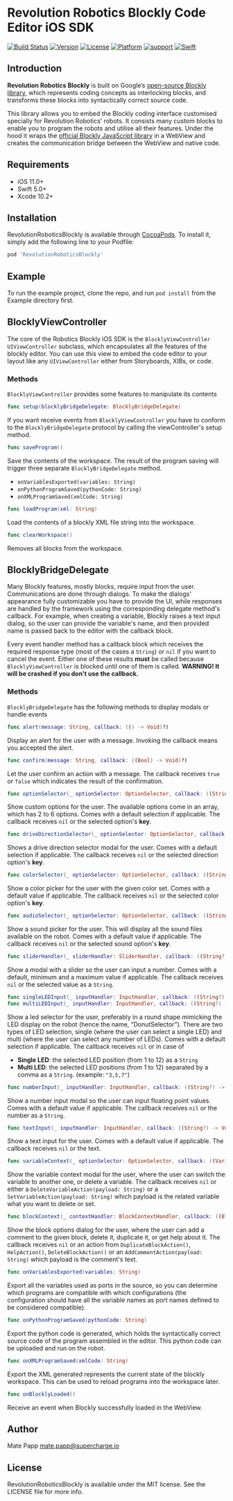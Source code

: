 # Revolution Robotics Blockly Code Editor iOS SDK

[![Build Status](https://app.bitrise.io/app/c175402d8b2545c0/status.svg?token=Nde9HDTtEJCfY5j2LmkapQ)](https://app.bitrise.io/app/c175402d8b2545c0)
[![Version](https://img.shields.io/cocoapods/v/RevolutionRoboticsBlockly.svg?style=flat)](https://cocoapods.org/pods/RevolutionRoboticsBlockly)
[![License](https://img.shields.io/cocoapods/l/RevolutionRoboticsBlockly.svg?style=flat)](https://cocoapods.org/pods/RevolutionRoboticsBlockly)
[![Platform](https://img.shields.io/cocoapods/p/RevolutionRoboticsBlockly.svg?style=flat)](https://cocoapods.org/pods/RevolutionRoboticsBlockly)
[![support](https://img.shields.io/badge/support-iOS%2011%2B%20-FB7DEC.svg?style=flat)](https://www.apple.com/nl/ios/ios-13/)
[![Swift](https://img.shields.io/badge/swift-5.0-orange.svg)](https://github.com/apple/swift)

## Introduction

**Revolution Robotics Blockly** is built on Google’s [open-source Blockly library](https://opensource.google.com/projects/blockly), which represents coding concepts as interlocking blocks, and transforms these blocks into syntactically correct source code.

This library allows you to embed the Blockly coding interface customised specially for Revolution Robotics’ robots. It consists many custom blocks to enable you to program the robots and utilise all their features. Under the hood it wraps the [official Blockly JavaScript library](https://github.com/google/blockly) in a WebView and creates the communication bridge between the WebView and native code.

## Requirements

- iOS 11.0+
- Swift 5.0+
- Xcode 10.2+

## Installation

RevolutionRoboticsBlockly is available through [CocoaPods](https://cocoapods.org). To install
it, simply add the following line to your Podfile:

```ruby
pod 'RevolutionRoboticsBlockly'
```

## Example

To run the example project, clone the repo, and run `pod install` from the Example directory first.

## BlocklyViewController

The core of the Robotics Blockly iOS SDK is the `BlocklyViewController` `UIViewController` subclass, which encapsulates all the features of the blockly editor. You can use this view to embed the code editor to your layout like any `UIViewController` either from Storyboards, XIBs, or code.

### Methods

`BlocklyViewController` provides some features to manipulate its contents

```swift
func setup(blocklyBridgeDelegate: BlocklyBridgeDelegate)
```

If you want receive events from `BlocklyViewController` you have to conform to the `BlocklyBridgeDelegate` protocol by calling the viewController's setup method.

```swift
func saveProgram()
```

Save the contents of the workspace. The result of the program saving will trigger three separate `BlocklyBridgeDelegate` method.

- `onVariablesExported(variables: String)`
- `onPythonProgramSaved(pythonCode: String)`
- `onXMLProgramSaved(xmlCode: String)`

```swift
func loadProgram(xml: String)
```

Load the contents of a blockly XML file string into the workspace.

```swift
func clearWorkspace()
```

Removes all blocks from the workspace.

## BlocklyBridgeDelegate

Many Blockly features, mostly blocks, require input from the user. Communications are done through dialogs. To make the dialogs' appearance fully customizable you have to provide the UI, while responses are handled by the framework using the corresponding delegate method's callback. For example, when creating a variable, Blockly raises a text input dialog, so the user can provide the variable's name, and then provided name is passed back to the editor with the callback block.

Every event handler method has a callback block which receives the required response type (most of the cases a `String`) or `nil` if you want to cancel the event. Either one of these results **must** be called because `BlocklyViewController` is blocked until one of them is called. **WARNING! It will be crashed if you don't use the callback.**

### Methods

`BlocklyBridgeDelegate` has the following methods to display modals or handle events

```swift
func alert(message: String, callback: (() -> Void)?)
```

Display an alert for the user with a message. Invoking the callback means you accepted the alert.

```swift
func confirm(message: String, callback: ((Bool) -> Void)?)
```

Let the user confirm an action with a message. The callback receives `true` or `false` which indicates the result of the confirmation.

```swift
func optionSelector(_ optionSelector: OptionSelector, callback: ((String?) -> Void)?)
```

Show custom options for the user. The available options come in an array, which has 2 to 6 options. Comes with a default selection if applicable. The callback receives `nil` or the selected option's **key**.

```swift
func driveDirectionSelector(_ optionSelector: OptionSelector, callback: ((String?) -> Void)?)
```

Shows a drive direction selector modal for the user. Comes with a default selection if applicable. The callback receives `nil` or the selected direction option's **key**.

```swift
func colorSelector(_ optionSelector: OptionSelector, callback: ((String?) -> Void)?)
```

Show a color picker for the user with the given color set. Comes with a default value if applicable. The callback receives `nil` or the selected color option's **key**.

```swift
func audioSelector(_ optionSelector: OptionSelector, callback: ((String?) -> Void)?)
```

Show a sound picker for the user. This will display all the sound files available on the robot. Comes with a default value if applicable. The callback receives `nil` or the selected sound option's **key**.

```swift
func sliderHandler(_ sliderHandler: SliderHandler, callback: ((String?) -> Void)?)
```

Show a modal with a slider so the user can input a number. Comes with a default, minimum and a maximum value if applicable. The callback receives `nil` or the selected value as a `String`.

```swift
func singleLEDInput(_ inputHandler: InputHandler, callback: ((String?) -> Void)?)
func multiLEDInput(_ inputHandler: InputHandler, callback: ((String?) -> Void)?)
```

Show a led selector for the user, preferably in a round shape mimicking the LED display on the robot (hence the name, “DonutSelector”). There are two types of LED selection, single (where the user can select a single LED) and multi (where the user can select any number of LEDs). Comes with a default selection if applicable. The callback receives `nil` or in case of

- **Single LED**: the selected LED position (from 1 to 12) as a `String`
- **Multi LED**: the selected LED positions (from 1 to 12) separated by a comma as a `String`. (example: `"3,5,7"`)

```swift
func numberInput(_ inputHandler: InputHandler, callback: ((String?) -> Void)?)
```

Show a number input modal so the user can input floating point values. Comes with a default value if applicable. The callback receives `nil` or the number as a `String`.

```swift
func textInput(_ inputHandler: InputHandler, callback: ((String?) -> Void)?)
```

Show a text input for the user. Comes with a default value if applicable. The callback receives `nil` or the text.

```swift
func variableContext(_ optionSelector: OptionSelector, callback: ((VariableContextAction?) -> Void)?)
```

Show the variable context modal for the user, where the user can switch the variable to another one, or delete a variable. The callback receives `nil` or either a `DeleteVariableAction(payload: String)` or a `SetVariableAction(payload: String)` which payload is the related variable what you want to delete or set.

```swift
func blockContext(_ contextHandler: BlockContextHandler, callback: ((BlockContextAction?) -> Void)?)
```

Show the block options dialog for the user, where the user can add a comment to the given block, delete it, duplicate it, or get help about it. The callback receives `nil` or an action from `DuplicateBlockAction()`, `HelpAction()`, `DeleteBlockAction()` or an `AddCommentAction(payload: String)` which payload is the comment's text.

```swift
func onVariablesExported(variables: String)
```

Export all the variables used as ports in the source, so you can determine which programs are compatible with which configurations (the configuration should have all the variable names as port names defined to be considered compatible).

```swift
func onPythonProgramSaved(pythonCode: String)
```

Export the python code is generated, which holds the syntactically correct source code of the program assembled in the editor. This python code can be uploaded and run on the robot.

```swift
func onXMLProgramSaved(xmlCode: String)
```

Export the XML generated represents the current state of the blockly workspace. This can be used to reload programs into the workspace later.

```swift
func onBlocklyLoaded()
```

Receive an event when Blockly successfully loaded in the WebView.

## Author

Mate Papp mate.papp@supercharge.io

## License

RevolutionRoboticsBlockly is available under the MIT license. See the LICENSE file for more info.
